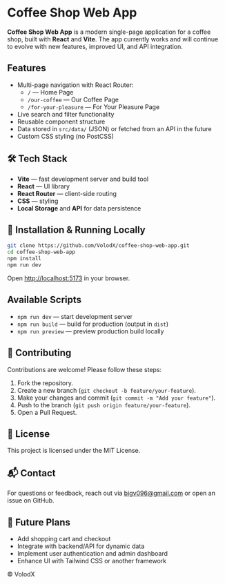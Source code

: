 # Coffee Shop Web App

**Coffee Shop Web App** is a modern single-page application for a coffee shop, built with **React** and **Vite**. The app currently works and will continue to evolve with new features, improved UI, and API integration.

## Features

- Multi-page navigation with React Router:
  - `/` — Home Page  
  - `/our-coffee` — Our Coffee Page  
  - `/for-your-pleasure` — For Your Pleasure Page  
- Live search and filter functionality  
- Reusable component structure  
- Data stored in `src/data/` (JSON) or fetched from an API in the future  
- Custom CSS styling (no PostCSS)

## 🛠️ Tech Stack

- **Vite** — fast development server and build tool  
- **React** — UI library  
- **React Router** — client-side routing  
- **CSS** — styling  
- **Local Storage** and **API** for data persistence  

## 🚀 Installation & Running Locally

```bash
git clone https://github.com/VolodX/coffee-shop-web-app.git
cd coffee-shop-web-app
npm install
npm run dev
```

Open [http://localhost:5173](http://localhost:5173) in your browser.

## Available Scripts

- `npm run dev` — start development server  
- `npm run build` — build for production (output in `dist`)  
- `npm run preview` — preview production build locally  

## 🤝 Contributing
Contributions are welcome! Please follow these steps:
1. Fork the repository.
2. Create a new branch (`git checkout -b feature/your-feature`).
3. Make your changes and commit (`git commit -m "Add your feature"`).
4. Push to the branch (`git push origin feature/your-feature`).
5. Open a Pull Request.

## 📜 License
This project is licensed under the MIT License.

## 📬 Contact
For questions or feedback, reach out via [bigv096@gmail.com](mailto:bigv096@gmail.com) or open an issue on GitHub.

## 🧠 Future Plans

- Add shopping cart and checkout  
- Integrate with backend/API for dynamic data  
- Implement user authentication and admin dashboard  
- Enhance UI with Tailwind CSS or another framework  

© VolodX
